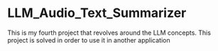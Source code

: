 # LLM_Audio_Text_Summarizer
This is my fourth project that revolves around the LLM concepts. This project is solved in order to use it in another application
